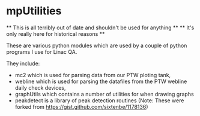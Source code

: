mpUtilities
===========
** This is all terribly out of date and shouldn't be used for anything **
** It's only really here for historical reasons **


These are various python modules which  are used by a couple of python programs I use for Linac QA.

They include:
- mc2 which is used for parsing data from our PTW ploting tank,
- webline which is used for parsing the datafiles from the PTW webline daily check devices, 
- graphUtils which contains a number of utilities for when drawing graphs
- peakdetect is a library of peak detection routines (Note: These were forked from https://gist.github.com/sixtenbe/1178136)
